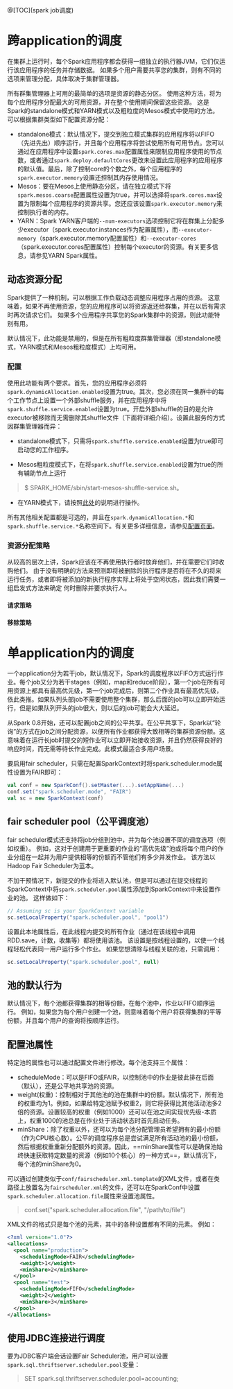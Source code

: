 @[TOC](spark job调度)
# 跨application的调度
在集群上运行时，每个Spark应用程序都会获得一组独立的执行器JVM，它们仅运行该应用程序的任务并存储数据。 如果多个用户需要共享您的集群，则有不同的选项来管理分配，具体取决于集群管理器。

所有群集管理器上可用的最简单的选项是资源的静态分区。 使用这种方法，将为每个应用程序分配最大的可用资源，并在整个使用期间保留这些资源。 这是Spark的standalone模式和YARN模式以及粗粒度的Mesos模式中使用的方法。 可以根据集群类型如下配置资源分配：

- standalone模式：默认情况下，提交到独立模式集群的应用程序将以FIFO（先进先出）顺序运行，并且每个应用程序将尝试使用所有可用节点。您可以通过在应用程序中设置`spark.cores.max`配置属性来限制应用程序使用的节点数，或者通过`spark.deploy.defaultCores`更改未设置此应用程序的应用程序的默认值。最后，除了控制core的个数之外，每个应用程序的`spark.executor.memory`设置还控制其内存使用情况。
- Mesos：要在Mesos上使用静态分区，请在独立模式下将`spark.mesos.coarse`配置属性设置为true，并可以选择将`spark.cores.max`设置为限制每个应用程序的资源共享。您还应该设置`spark.executor.memory`来控制执行者的内存。
- YARN：Spark YARN客户端的`--num-executors`选项控制它将在群集上分配多少executor（spark.executor.instances作为配置属性），而`--executor-memory`（spark.executor.memory配置属性）和`--executor-cores`（spark.executor.cores配置属性）控制每个executor的资源。有关更多信息，请参见YARN Spark属性。
##  动态资源分配

Spark提供了一种机制，可以根据工作负载动态调整应用程序占用的资源。 这意味着，如果不再使用资源，您的应用程序可以将资源返还给群集，并在以后有需求时再次请求它们。 如果多个应用程序共享您的Spark集群中的资源，则此功能特别有用。

默认情况下，此功能是禁用的，但是在所有粗粒度群集管理器（即standalone模式，YARN模式和Mesos粗粒度模式）上均可用。
### 配置
使用此功能有两个要求。首先，您的应用程序必须将`spark.dynamicAllocation.enabled`设置为true。其次，您必须在同一集群中的每个工作节点上设置一个外部shuffle服务，并在应用程序中将`spark.shuffle.service.enabled`设置为true。开启外部shuffle的目的是允许executor被移除而无需删除其shuffle文件（下面将详细介绍）。设置此服务的方式因群集管理器而异：

- standalone模式下，只需将`spark.shuffle.service.enabled`设置为true即可启动您的工作程序。

- Mesos粗粒度模式下，在将`spark.shuffle.service.enabled`设置为true的所有辅助节点上运行
> $ SPARK_HOME/sbin/start-mesos-shuffle-service.sh。

- 在YARN模式下，请按照[此处](https://spark.apache.org/docs/latest/running-on-yarn.html#configuring-the-external-shuffle-service)的说明进行操作。

所有其他相关配置都是可选的，并且在`spark.dynamicAllocation.*`和`spark.shuffle.service.*`名称空间下。有关更多详细信息，请参见[配置页面](https://spark.apache.org/docs/latest/configuration.html#dynamic-allocation)。
### 资源分配策略
从较高的层次上讲，Spark应该在不再使用执行者时放弃他们，并在需要它们时收购他们。 由于没有明确的方法来预测即将被删除的执行程序是否将在不久的将来运行任务，或者即将被添加的新执行程序实际上将处于空闲状态，因此我们需要一组启发式方法来确定 何时删除并要求执行人。
#### 请求策略
#### 移除策略
# 单application内的调度
一个application分为若干job，默认情况下，Spark的调度程序以FIFO方式运行作业。每个job又分为若干stages（例如，map和reduce阶段），第一个job在所有可用资源上都具有最高优先级，第一个job完成后，则第二个作业具有最高优先级，依此类推。如果队列头部job不需要使用整个集群，那么后面的job可以立即开始运行，但是如果队列开头的job很大，则以后的job可能会大大延迟。

从Spark 0.8开始，还可以配置job之间的公平共享。在公平共享下，Spark以“轮询”的方式在job之间分配资源，以便所有作业都获得大致相等的集群资源份额。这意味着在运行长job时提交的短作业可以立即开始接收资源，并且仍然获得良好的响应时间，而无需等待长作业完成。此模式最适合多用户场景。

要启用fair scheduler，只需在配置SparkContext时将spark.scheduler.mode属性设置为FAIR即可：
```scala
val conf = new SparkConf().setMaster(...).setAppName(...)
conf.set("spark.scheduler.mode", "FAIR")
val sc = new SparkContext(conf)
```
## fair scheduler pool（公平调度池）
fair scheduler模式还支持将job分组到池中，并为每个池设置不同的调度选项（例如权重）。 例如，这对于创建用于更重要的作业的“高优先级”池或将每个用户的作业分组在一起并为用户提供相等的份额而不管他们有多少并发作业。 该方法以Hadoop Fair Scheduler为蓝本。

不加干预情况下，新提交的作业将进入默认池，但是可以通过在提交线程的SparkContext中将`spark.scheduler.pool`属性添加到SparkContext中来设置作业的池。 这样做如下：
```scala
// Assuming sc is your SparkContext variable
sc.setLocalProperty("spark.scheduler.pool", "pool1")
```
设置此本地属性后，在此线程内提交的所有作业（通过在该线程中调用RDD.save，计数，收集等）都将使用该池。 该设置是按线程设置的，以使一个线程轻松代表同一用户运行多个作业。 如果您想清除与线程关联的池，只需调用：
```scala
sc.setLocalProperty("spark.scheduler.pool", null)
```
## 池的默认行为
默认情况下，每个池都获得集群的相等份额，在每个池中，作业以FIFO顺序运行。 例如，如果您为每个用户创建一个池，则意味着每个用户将获得集群的平等份额，并且每个用户的查询将按顺序运行。
## 配置池属性
特定池的属性也可以通过配置文件进行修改。每个池支持三个属性：
- scheduleMode：可以是FIFO或FAIR，以控制池中的作业是彼此排在后面（默认），还是公平地共享池的资源。
- weight(权重)：控制相对于其他池的池在集群中的份额。默认情况下，所有池的权重均为1。例如，如果给特定池赋予权重2，则它将获得比其他活动池多2倍的资源。设置较高的权重（例如1000）还可以在池之间实现优先级-本质上，权重1000的池总是在作业处于活动状态时首先启动任务。
- minShare：除了权重以外，还可以为每个池分配管理员希望拥有的最小份额（作为CPU核心数）。公平的调度程序总是尝试满足所有活动池的最小份额，然后根据权重重新分配额外的资源。因此，==minShare属性可以是确保池始终快速获取特定数量的资源（例如10个核心）的一种方式==，默认情况下，每个池的minShare为0。


可以通过创建类似于`conf/fairscheduler.xml.template`的XML文件，或者在类路径上放置名为`fairscheduler.xml`的文件，还可以在SparkConf中设置`spark.scheduler.allocation.file`属性来设置池属性。
>conf.set("spark.scheduler.allocation.file", "/path/to/file")

XML文件的格式只是每个池的<pool>元素，其中的各种设置都有不同的元素。 例如：
```xml
<?xml version="1.0"?>
<allocations>
  <pool name="production">
    <schedulingMode>FAIR</schedulingMode>
    <weight>1</weight>
    <minShare>2</minShare>
  </pool>
  <pool name="test">
    <schedulingMode>FIFO</schedulingMode>
    <weight>2</weight>
    <minShare>3</minShare>
  </pool>
</allocations>
```
## 使用JDBC连接进行调度
要为JDBC客户端会话设置Fair Scheduler池，用户可以设置`spark.sql.thriftserver.scheduler.pool`变量：
> SET spark.sql.thriftserver.scheduler.pool=accounting;



